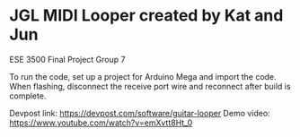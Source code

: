 # JGL MIDI Looper created by Kat and Jun
ESE 3500 Final Project Group 7

To run the code, set up a project for Arduino Mega and import the code. When flashing, disconnect the receive port wire and reconnect after build is complete. 

Devpost link: https://devpost.com/software/guitar-looper
Demo video: https://www.youtube.com/watch?v=emXvtt8Ht_0
